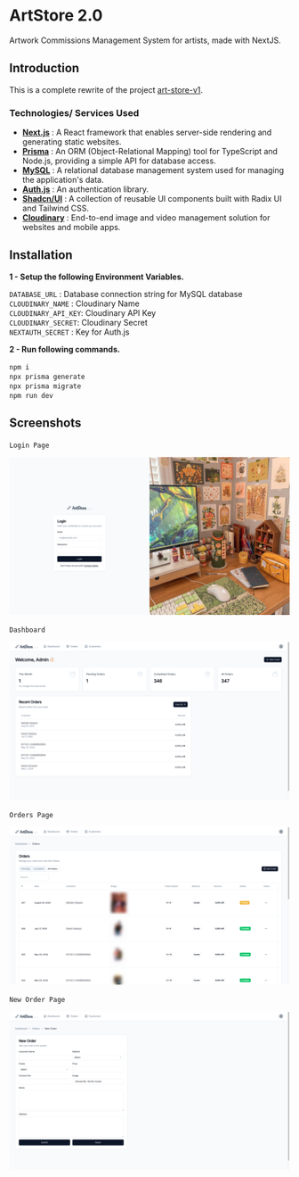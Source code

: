 # ArtStore 2.0

Artwork Commissions Management System for artists, made with NextJS.

## Introduction

This is a complete rewrite of the project [art-store-v1](https://github.com/sandxru/art-store).

### Technologies/ Services Used

- **[Next.js](https://nextjs.org/)** : A React framework that enables server-side rendering and generating static websites.
- **[Prisma](https://www.prisma.io/)** : An ORM (Object-Relational Mapping) tool for TypeScript and Node.js, providing a simple API for database access.
- **[MySQL](https://www.mysql.com/)** : A relational database management system used for managing the application's data.
- **[Auth.js](https://authjs.dev//)** : An authentication library.
- **[Shadcn/UI](https://ui.shadcn.com/)** : A collection of reusable UI components built with Radix UI and Tailwind CSS.
- **[Cloudinary](https://cloudinary.com/)** : End-to-end image and video management solution for websites and mobile apps.

## Installation

**1 - Setup the following Environment Variables.**

`DATABASE_URL` : Database connection string for MySQL database<br>
`CLOUDINARY_NAME` : Cloudinary Name<br>
`CLOUDINARY_API_KEY`: Cloudinary API Key<br>
`CLOUDINARY_SECRET`: Cloudinary Secret<br>
`NEXTAUTH_SECRET` : Key for Auth.js

**2 - Run following commands.**

`npm i`<br>
`npx prisma generate`<br>
`npx prisma migrate`<br>
`npm run dev`

## Screenshots

``Login Page``

![Login Page](https://raw.githubusercontent.com/sandxru/art-store-v2/main/screenshots/screen-shot-1.png)

``Dashboard``

![Dashboard](https://raw.githubusercontent.com/sandxru/art-store-v2/main/screenshots/screen-shot-2.png)

``Orders Page``

![Orders Page](https://raw.githubusercontent.com/sandxru/art-store-v2/main/screenshots/screen-shot-3.png)

``New Order Page``

![New Order Page](https://raw.githubusercontent.com/sandxru/art-store-v2/main/screenshots/screen-shot-4.png)
